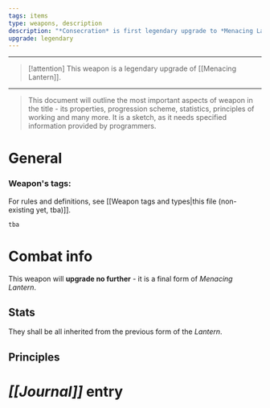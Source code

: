 ```yaml
---
tags: items
type: weapons, description
description: "*Consecration* is first legendary upgrade to *Menacing Lantern* weapon."
upgrade: legendary
---
```


___
>[!attention] This weapon is a legendary upgrade of [[Menacing Lantern]].
___
>This document will outline the most important aspects of weapon in the title - its properties, progression scheme, statistics, principles of working and many more. It is a sketch, as it needs specified information provided by programmers.

# General



### Weapon's tags:

For rules and definitions, see [[Weapon tags and types|this file (non-existing yet, tba)]].

```tba```

# Combat info

This weapon will **upgrade no further** - it is a final form of *Menacing Lantern*.

## Stats

They shall be all inherited from the previous form of the *Lantern*. 

## Principles


# *[[Journal]]* entry

